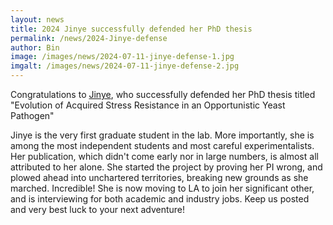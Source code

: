 ```yaml
---
layout: news
title: 2024 Jinye successfully defended her PhD thesis
permalink: /news/2024-Jinye-defense
author: Bin
image: /images/news/2024-07-11-jinye-defense-1.jpg
imgalt: /images/news/2024-07-11-jinye-defense-2.jpg
---
```


Congratulations to [Jinye](https://www.binhe-lab.org/members/jinye-liang/), who successfully defended her PhD thesis titled "Evolution of Acquired Stress Resistance in an Opportunistic Yeast Pathogen"

Jinye is the very first graduate student in the lab. More importantly, she is among the most independent students and most careful experimentalists. Her publication, which didn't come early nor in large numbers, is almost all attributed to her alone. She started the project by proving her PI wrong, and plowed ahead into unchartered territories, breaking new grounds as she marched. Incredible! She is now moving to LA to join her significant other, and is interviewing for both academic and industry jobs. Keep us posted and very best luck to your next adventure!
